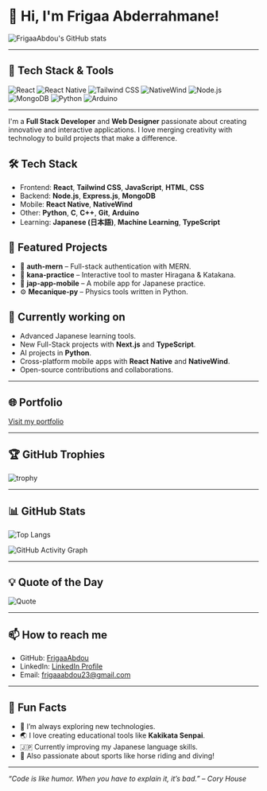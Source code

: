 # 👋 Hi, I'm Frigaa Abderrahmane!

![FrigaaAbdou's GitHub stats](https://github-readme-stats.vercel.app/api?username=FrigaaAbdou&show_icons=true&theme=blueberry)

---

## 🚀 Tech Stack & Tools
![React](https://img.shields.io/badge/React-20232A?style=for-the-badge&logo=react&logoColor=61DAFB)
![React Native](https://img.shields.io/badge/React_Native-20232A?style=for-the-badge&logo=react&logoColor=61DAFB)
![Tailwind CSS](https://img.shields.io/badge/TailwindCSS-38B2AC?style=for-the-badge&logo=tailwind-css&logoColor=white)
![NativeWind](https://img.shields.io/badge/NativeWind-38B2AC?style=for-the-badge)
![Node.js](https://img.shields.io/badge/Node.js-339933?style=for-the-badge&logo=nodedotjs&logoColor=white)
![MongoDB](https://img.shields.io/badge/MongoDB-47A248?style=for-the-badge&logo=mongodb&logoColor=white)
![Python](https://img.shields.io/badge/Python-3776AB?style=for-the-badge&logo=python&logoColor=white)
![Arduino](https://img.shields.io/badge/Arduino-00979D?style=for-the-badge&logo=arduino&logoColor=white)

---

I'm a **Full Stack Developer** and **Web Designer** passionate about creating innovative and interactive applications. I love merging creativity with technology to build projects that make a difference.

## 🛠️ Tech Stack
- Frontend: **React**, **Tailwind CSS**, **JavaScript**, **HTML**, **CSS**
- Backend: **Node.js**, **Express.js**, **MongoDB**
- Mobile: **React Native**, **NativeWind**
- Other: **Python**, **C**, **C++**, **Git**, **Arduino**
- Learning: **Japanese (日本語)**, **Machine Learning**, **TypeScript**

## 🚀 Featured Projects
- 🔐 **auth-mern** – Full-stack authentication with MERN.
- 📝 **kana-practice** – Interactive tool to master Hiragana & Katakana.
- 📱 **jap-app-mobile** – A mobile app for Japanese practice.
- ⚙️ **Mecanique-py** – Physics tools written in Python.

## 🌱 Currently working on
- Advanced Japanese learning tools.
- New Full-Stack projects with **Next.js** and **TypeScript**.
- AI projects in **Python**.
- Cross-platform mobile apps with **React Native** and **NativeWind**.
- Open-source contributions and collaborations.

---

## 🌐 Portfolio
[Visit my portfolio]([https://your-portfolio-link.com](https://frigaa.netlify.app))

---

## 🏆 GitHub Trophies
![trophy](https://github-profile-trophy.vercel.app/?username=FrigaaAbdou&theme=algolia)

---

## 📊 GitHub Stats
![Top Langs](https://github-readme-stats.vercel.app/api/top-langs/?username=FrigaaAbdou&layout=compact&theme=blueberry)

![GitHub Activity Graph](https://github-readme-activity-graph.vercel.app/graph?username=FrigaaAbdou)

---

## 💡 Quote of the Day
![Quote](https://quotes-github-readme.vercel.app/api?type=horizontal&theme=dark)

---

## 📫 How to reach me
- GitHub: [FrigaaAbdou](https://github.com/FrigaaAbdou)
- LinkedIn: [LinkedIn Profile](https://www.linkedin.com/in/abderrahmane-frigaa-a3016a31a/)
- Email: [frigaaabdou23@gmail.com](mailto:frigaaabdou23@gmail.com)

---

## 🎯 Fun Facts
- 🧠 I’m always exploring new technologies.
- 🌏 I love creating educational tools like **Kakikata Senpai**.
- 🇯🇵 Currently improving my Japanese language skills.
- 🏇 Also passionate about sports like horse riding and diving!

---

*“Code is like humor. When you have to explain it, it’s bad.” – Cory House*

